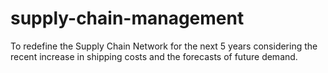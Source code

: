 # supply-chain-management

To redefine the Supply Chain Network for the next 5
years considering the recent increase in shipping costs and the 
forecasts of future demand.
